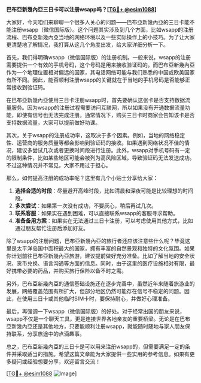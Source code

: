 **巴布亞新幾內亞三日卡可以注册wsapp吗？[[TG💪+ @esim1088](https://t.me/s/esim1088)]**

大家好，今天咱们来聊聊一个很多人关心的问题——巴布亞新幾內亞的三日卡能不能注册wsapp（微信国际版）。这个问题其实涉及到几个方面，比如wsapp的注册流程、巴布亞新幾內亞当地的网络环境以及一些实际操作上的小技巧。为了让大家更清楚地了解情况，我打算从这几个角度出发，给大家详细分析一下。

首先，我们得明确wsapp（微信国际版）的注册机制。一般来说，wsapp的注册需要提供一个有效的手机号码，这个号码是用来接收验证码的。而巴布亞新幾內亞作为一个地理位置相对偏远的国家，其电话网络可能与我们熟悉的中国或欧美国家有所不同。因此，能否顺利注册wsapp的关键就在于当地的手机号码是否能够正常接收到验证码。

在巴布亞新幾內亞使用三日卡注册wsapp时，首先要确认这张卡是否支持数据流量服务。因为wsapp的注册过程需要访问互联网，所以如果没有开通数据流量功能，即使有信号也无法完成注册。通常情况下，购买三日卡时商家会告知该卡是否支持数据流量，大家可以提前做好功课。

其次，关于wsapp的注册成功率，这取决于多个因素。例如，当地的网络稳定性、运营商的服务质量等都会影响到验证码的接收。如果遇到网络状况不佳的情况，建议多尝试几次或者更换时间段进行注册。此外，wsapp对手机号码有一定的限制条件，比如某些地区可能会被列为高风险区域，导致验证码无法发送成功。不过这种情况并不常见，大家不用过于担心。

那么，如何提高注册的成功率呢？这里有几个小贴士分享给大家：

1. **选择合适的时段**：尽量避开高峰时段，比如清晨和深夜可能是比较理想的时间段。
2. **多次尝试**：如果第一次没有成功，不要灰心，稍后再试几次。
3. **联系客服**：如果实在遇到困难，可以直接联系wsapp的客服寻求帮助。
4. **准备备用方案**：如果实在无法通过三日卡注册，可以考虑使用其他方式，比如通过朋友帮忙注册后添加好友。

除了wsapp的注册问题，巴布亞新幾內亞的旅行者还应该注意些什么呢？毕竟这里是太平洋岛国中面积最大的国家，拥有丰富的自然景观和独特的文化氛围。如果你计划前往巴布亞新幾內亞旅游，建议提前做好充分准备。比如了解当地的安全状况、货币兑换、语言沟通等方面的信息。同时，由于这里的医疗设施相对有限，最好携带必要的药品，并购买旅行保险以备不时之需。

另外，巴布亞新幾內亞的通信基础设施还在逐步完善中，虽然近年来随着旅游业的发展，网络覆盖范围有所扩大，但部分地区仍然可能存在信号不稳定的问题。因此，在使用三日卡或其他临时SIM卡时，要保持耐心，并做好心理准备。

最后，再强调一下wsapp（微信国际版）的好处。对于经常出国的朋友来说，wsapp不仅是一个聊天工具，更是连接世界各地亲友的重要桥梁。无论是在巴布亞新幾內亞还是其他地方，只要能顺利注册wsapp，就能随时随地与家人朋友保持联系，分享旅途中的点滴趣事。

总之，巴布亞新幾內亞的三日卡是可以用来注册wsapp的，但需要满足一定的条件并采取适当的措施。希望这篇文章能为大家提供一些实用的参考信息。如果有更多疑问或经验想要分享，欢迎留言交流！

[[TG💪+ @esim1088](https://t.me/s/esim1088) ![Image](https://i.postimg.cc/4NQfJmqS/Snipaste-2025-05-13-00-14-12.png)]